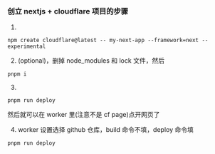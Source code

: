 ### 创立 nextjs + cloudflare 项目的步骤

1.

```
npm create cloudflare@latest -- my-next-app --framework=next --experimental
```

2.  (optional)，删掉 node_modules 和 lock 文件，然后

```
pnpm i
```

3.

```
pnpm run deploy
```

然后就可以在 worker 里(注意不是 cf page)点开网页了

4.  worker 设置选择 github 仓库，build 命令不填，deploy 命令填

```
pnpm run deploy
```
